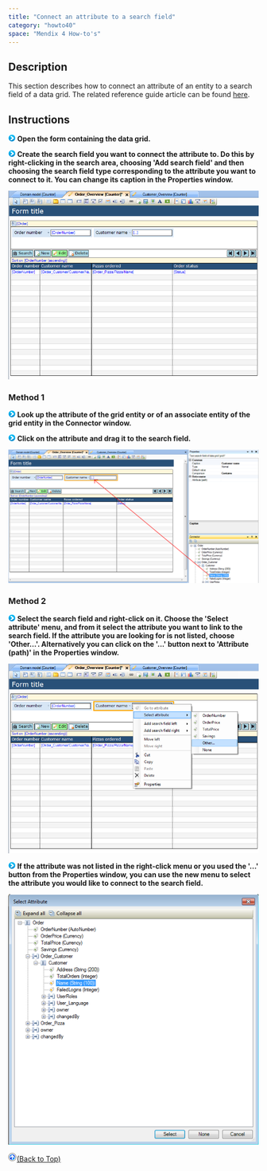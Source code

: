```yaml
---
title: "Connect an attribute to a search field"
category: "howto40"
space: "Mendix 4 How-to's"
---
```

## Description

This section describes how to connect an attribute of an entity to a search field of a data grid. The related reference guide article can be found [here](https://world.mendix.com/pages/releaseview.action?pageId=9699836).

## Instructions

![](attachments/819203/917932.png) **Open the form containing the data grid.**

![](attachments/819203/917932.png) **Create the search field you want to connect the attribute to. Do this by right-clicking in the search area, choosing 'Add search field' and then choosing the search field type corresponding to the attribute you want to connect to it. You can change its caption in the Properties window.**

![](attachments/2621449/2752611.png)

### Method 1

![](attachments/819203/917932.png) **Look up the attribute of the grid entity or of an associate entity of the grid entity in the Connector window.**

![](attachments/819203/917932.png) **Click on the attribute and drag it to the search field.**

![](attachments/2621449/2752616.png)

### Method 2

![](attachments/819203/917932.png) **Select the search field and right-click on it. Choose the 'Select attribute' menu, and from it select the attribute you want to link to the search field. If the attribute you are looking for is not listed, choose 'Other...'. Alternatively you can click on the '...' button next to 'Attribute (path)' in the Properties window.**

![](attachments/2621449/2752617.png)

![](attachments/819203/917932.png) **If the attribute was not listed in the right-click menu or you used the '...' button from the Properties window, you can use the new menu to select the attribute you would like to connect to the search field.**

![](attachments/2621449/2752610.png)

[![](attachments/819203/917564.png)](connect-an-attribute-to-a-search-field)[(Back to Top)](connect-an-attribute-to-a-search-field)